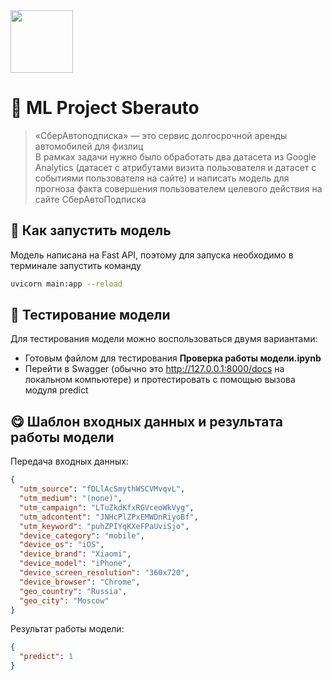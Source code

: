 <img src="https://media.giphy.com/media/v1.Y2lkPTc5MGI3NjExZHpodWtuZWQxZW9heGtxcnhzMjdrdTN6YWp2b3lzbDh4bnZ2emE3aSZlcD12MV9pbnRlcm5hbF9naWZfYnlfaWQmY3Q9Zw/mIMsLsQTJzAn6/giphy.gif" width="100"/>

# 🚗 ML Project Sberauto

>  «СберАвтоподписка» — это сервис долгосрочной аренды автомобилей для
физлиц  
> В рамках задачи нужно было обработать два датасета из Google Analytics (датасет с атрибутами визита пользователя и датасет с событиями пользователя на сайте) и написать модель для прогноза факта совершения пользователем целевого действия на сайте СберАвтоПодписка

## 🚀 Как запустить модель

Модель написана на Fast API, поэтому для запуска необходимо в терминале запустить команду 

```sh
uvicorn main:app --reload
```

## 🗿 Тестирование модели

Для тестирования модели можно воспользоваться двумя вариантами:
- Готовым файлом для тестирования **Проверка работы модели.ipynb**
- Перейти в Swagger (обычно это http://127.0.0.1:8000/docs на локальном компьютере) и протестировать с помощью вызова модуля predict

## 😋 Шаблон входных данных и результата работы модели

Передача входных данных:

```json
{
  "utm_source": "fDLlAcSmythWSCVMvqvL",
  "utm_medium": "(none)",
  "utm_campaign": "LTuZkdKfxRGVceoWkVyg",
  "utm_adcontent": "JNHcPlZPxEMWDnRiyoBf",
  "utm_keyword": "puhZPIYqKXeFPaUviSjo",
  "device_category": "mobile",
  "device_os": "iOS",
  "device_brand": "Xiaomi",
  "device_model": "iPhone",
  "device_screen_resolution": "360x720",
  "device_browser": "Chrome",
  "geo_country": "Russia",
  "geo_city": "Moscow"
}
```

Результат работы модели:

```json 
{
  "predict": 1
}
```
